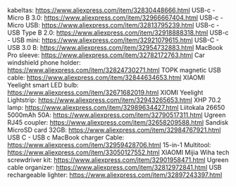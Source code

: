 kabeltas: https://www.aliexpress.com/item/32830448666.html
USB-c - Micro B 3.0: https://www.aliexpress.com/item/32966667404.html
USB-c - Micro USB: https://www.aliexpress.com/item/32813795239.html
USB-c - USB Type B 2.0: https://www.aliexpress.com/item/32918888318.html
USB-c - USB mini: https://www.aliexpress.com/item/32921079615.html
USB-C - USB 3.0 B: https://www.aliexpress.com/item/32954732883.html
MacBook Pro sleeve: https://www.aliexpress.com/item/32782172763.html
Car windshield phone holder: https://www.aliexpress.com/item/32824730271.html
TOPK magnetic USB cable: https://www.aliexpress.com/item/32844634653.html
XIAOMI Yeelight smart LED bulb: https://www.aliexpress.com/item/32671682019.html
XIOMI Yeelight Lightstrip: https://www.aliexpress.com/item/32943265653.html
XHP 70.2 lamp: https://www.aliexpress.com/item/32989634427.html
Liitokala 26650 5000mAh 50A: https://www.aliexpress.com/item/32790517311.html
Ugreen RJ45 coupler: https://www.aliexpress.com/item/32658209588.html
Sandisk MicroSD card 32GB: https://www.aliexpress.com/item/32984767921.html
USB C - USB c MacBook charger Cable: https://www.aliexpress.com/item/32959428706.html
15-in-1 Multitool: https://www.aliexpress.com/item/33050127552.html
XIAOMI Mijia Wiha tech screwdriver kit: https://www.aliexpress.com/item/32901958471.html
Ugreen cable organizer: https://www.aliexpress.com/item/32812972841.html
USB rechargeable lighter: https://www.aliexpress.com/item/32897243397.html
